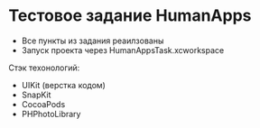 # Тестовое задание HumanApps
- Все пункты из задания реаилзованы
- Запуск проекта через HumanAppsTask.xcworkspace

Стэк техонологий:
- UIKit (верстка кодом)
- SnapKit
- CocoaPods
- PHPhotoLibrary
